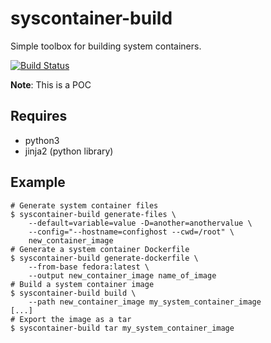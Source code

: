# syscontainer-build
Simple toolbox for building system containers.

[![Build Status](https://travis-ci.org/ashcrow/syscontainer-build.svg)](https://travis-ci.org/ashcrow/syscontainer-build)

**Note**: This is a POC

## Requires

* python3
* jinja2 (python library)

## Example

```shell
# Generate system container files
$ syscontainer-build generate-files \
    --default=variable=value -D=another=anothervalue \
    --config="--hostname=confighost --cwd=/root" \
    new_container_image
# Generate a system container Dockerfile
$ syscontainer-build generate-dockerfile \
    --from-base fedora:latest \
    --output new_container_image name_of_image
# Build a system container image
$ syscontainer-build build \
    --path new_container_image my_system_container_image
[...]
# Export the image as a tar
$ syscontainer-build tar my_system_container_image
```
